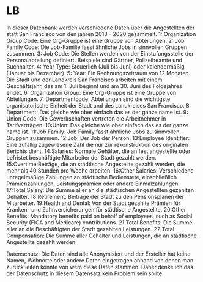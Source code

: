 # LB
In dieser Datenbank werden verschiedene Daten über die Angestellten der statt San Francisco von den jahren 2013 - 2020 gesammelt.
1: Organization Group Code: Eine Org-Gruppe ist eine Gruppe von Abteilungen.
2: Job Family Code: Die Job-Familie fasst ähnliche Jobs in sinnvollen Gruppen zusammen.
3: Job Code: Die Stellen werden von der Einstufungsstelle der Personalabteilung definiert. Beispiele sind Gärtner, Polizeibeamte und Buchhalter.
4: Year Type: Steuerlich (Juli bis Juni) oder kalendermäßig (Januar bis Dezember).
5: Year: Ein Rechnungszeitraum von 12 Monaten. Die Stadt und der Landkreis San Francisco arbeiten mit einem Geschäftsjahr, das am 1. Juli beginnt und am 30. Juni des Folgejahres endet. 
6: Organization Group: Eine Org-Gruppe ist eine Gruppe von Abteilungen.
7: Departmentcode: Abteilungen sind die wichtigste organisatorische Einheit der Stadt und des Landkreises San Francisco.
8: Department: Das gleiche wie ober einfach das es der ganze name ist.
9: Union Code: Die Gewerkschaften vertreten die Arbeitnehmer in Tarifverträgen.
10:Union: Das gleiche wie ober einfach das es der ganze name ist.
11:Job Family: Job Family fasst ähnliche Jobs zu sinnvollen Gruppen zusammen.
12:Job: Der Job der Person.
13:Employee Identifier: Eine zufällig zugewiesene Zahl die nur zur rekonstruktion des originalen Berichts dient.
14:Salaries: Normale Gehälter, die an fest angestellte oder befristet beschäftigte Mitarbeiter der Stadt gezahlt werden.
15:Overtime:Beträge, die an städtische Angestellte gezahlt werden, die mehr als 40 Stunden pro Woche arbeiten.
16:Other Salaries: Verschiedene unregelmäßige Zahlungen an städtische Bedienstete, einschließlich Prämienzahlungen, Leistungsprämien oder andere Einmalzahlungen.
17:Total Salary: Die Summe aller an die städtischen Angestellten gezahlten Gehälter.
18:Retirement: Beiträge der Stadt zu den Pensionsplänen der Mitarbeiter.
19:Health and Dental: Von der Stadt gezahlte Prämien für Kranken- und Zahnversicherungen für städtische Angestellte.
20:Other Benefits: Mandatory benefits paid on behalf of employees, such as Social Security (FICA and Medicare) contributions.
21:Total Benefits: Die Summe aller an die Beschäftigten der Stadt gezahlten Leistungen.
22:Total Compensation: Die Summe aller Gehälter und Leistungen, die an städtische Angestellte gezahlt werden.

Datenschutz:
Die Daten sind alle Anonymisiert und der Ersteller hat keine Namen, Wohnorte oder andere Daten eingetragen anhand von denen man zurück leiten könnte von wem diese Daten stammen.
Daher denke ich das der Datenschutz in diesem Datensatz kein Problem sein sollte.
